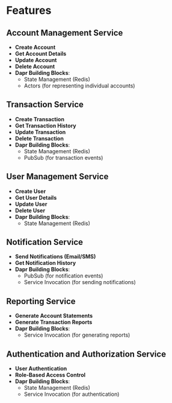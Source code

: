 # Features

## Account Management Service

- **Create Account**
- **Get Account Details**
- **Update Account**
- **Delete Account**
- **Dapr Building Blocks**:
  - State Management (Redis)
  - Actors (for representing individual accounts)

## Transaction Service

- **Create Transaction**
- **Get Transaction History**
- **Update Transaction**
- **Delete Transaction**
- **Dapr Building Blocks**:
  - State Management (Redis)
  - PubSub (for transaction events)

## User Management Service

- **Create User**
- **Get User Details**
- **Update User**
- **Delete User**
- **Dapr Building Blocks**:
  - State Management (Redis)

## Notification Service

- **Send Notifications (Email/SMS)**
- **Get Notification History**
- **Dapr Building Blocks**:
  - PubSub (for notification events)
  - Service Invocation (for sending notifications)

## Reporting Service

- **Generate Account Statements**
- **Generate Transaction Reports**
- **Dapr Building Blocks**:
  - Service Invocation (for generating reports)

## Authentication and Authorization Service

- **User Authentication**
- **Role-Based Access Control**
- **Dapr Building Blocks**:
  - State Management (Redis)
  - Service Invocation (for authentication)

